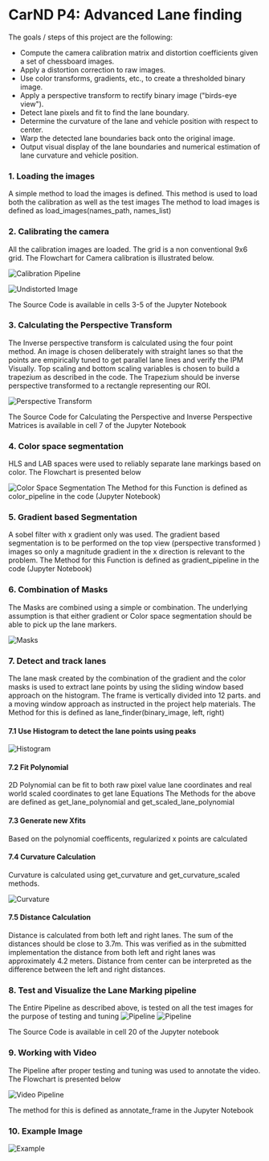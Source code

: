 # CarND P4: Advanced Lane finding
The goals / steps of this project are the following:

* Compute the camera calibration matrix and distortion coefficients given a set of chessboard images.
* Apply a distortion correction to raw images.
* Use color transforms, gradients, etc., to create a thresholded binary image.
* Apply a perspective transform to rectify binary image ("birds-eye view").
* Detect lane pixels and fit to find the lane boundary.
* Determine the curvature of the lane and vehicle position with respect to center.
* Warp the detected lane boundaries back onto the original image.
* Output visual display of the lane boundaries and numerical estimation of lane curvature and vehicle position.

### 1. Loading the images
A simple method to load the images is defined. This method is used to load both the calibration as well as the test images
The method to load images is defined as load_images(names_path, names_list)

### 2. Calibrating the camera
All the calibration images are loaded. The grid is a non conventional 9x6 grid.
The Flowchart for Camera calibration is illustrated below.

![Calibration Pipeline](./writeup_helpers/Calibration.png "Calibration")

![Undistorted Image](./writeup_helpers/undistort.png "Undistort")

The Source Code is available in cells 3-5 of the Jupyter Notebook

### 3. Calculating the Perspective Transform
The Inverse perspective transform is calculated using the four point method. An image is chosen deliberately with straight lanes so that the points are empirically tuned to get parallel lane lines and verify the IPM Visually.
Top scaling and bottom scaling variables is chosen to build a trapezium as described in the code. The Trapezium should be inverse perspective transformed to a rectangle representing our ROI.

![Perspective Transform](./writeup_helpers/ipm.png "Perspective")

The Source Code for Calculating the Perspective and Inverse Perspective Matrices is available in cell 7 of the Jupyter Notebook

### 4. Color space segmentation
HLS and LAB spaces were used to reliably separate lane markings based on color.
The Flowchart is presented below

![Color Space Segmentation](./writeup_helpers/color_pipeline.png "Color Based Segmentation")
The Method for this Function is defined as color_pipeline in the code (Jupyter Notebook)

### 5. Gradient based Segmentation
A sobel filter with x gradient only was used. The gradient based segmentation is to be performed on the top view (perspective transformed ) images so only a magnitude gradient in the x direction is relevant to the problem.
The Method for this Function is defined as gradient_pipeline in the code (Jupyter Notebook)

### 6. Combination of Masks
The Masks are combined using a simple or combination. The underlying assumption is that either gradient or Color space segmentation should be able to pick up the lane markers.

![Masks](./writeup_helpers/masks_new.png "Lane Mask")

### 7. Detect and track lanes
The lane mask created by the combination of the gradient and the color masks is used to extract lane points by using the sliding window based approach on the histogram. The frame is vertically divided into 12 parts. and a moving window approach as instructed in the project help materials. The Method for this is defined as lane_finder(binary_image, left, right)

#### 7.1 Use Histogram to detect the lane points using peaks 

![Histogram](./writeup_helpers/histogram.png "Histogram")

#### 7.2 Fit Polynomial
2D Polynomial can be fit to both raw pixel value lane coordinates and real world scaled coordinates to get lane Equations
The Methods for the above are defined as get_lane_polynomial and get_scaled_lane_polynomial

#### 7.3 Generate new Xfits
Based on the polynomial coefficents, regularized x points are calculated

#### 7.4 Curvature Calculation
Curvature is calculated using get_curvature and get_curvature_scaled methods.

![Curvature](./writeup_helpers/curvature.png "Curvature Calculation")

#### 7.5 Distance Calculation
Distance is calculated from both left and right lanes. The sum of the distances should be close to 3.7m. This was verified as in the submitted implementation the distance from both left and right lanes was approximately 4.2 meters. Distance from center can be interpreted as the difference between the left and right distances.


### 8. Test and Visualize the Lane Marking pipeline
The Entire Pipeline as described above, is tested on all the test images for the purpose of testing and tuning
![Pipeline](./writeup_helpers/lane_pipeline_1.png "Pipeline 1")
![Pipeline](./writeup_helpers/lane_pipeline_2.png "Pipeline 2")

The Source Code is available in cell 20 of the Jupyter notebook

### 9. Working with Video
The Pipeline after proper testing and tuning was used to annotate the video. The Flowchart is presented below

![Video Pipeline](./writeup_helpers/video_pipeline.png "Video Pipeline")

The method for this is defined as annotate_frame in the Jupyter Notebook

### 10. Example Image
![Example](./writeup_helpers/example.png "Examples")
